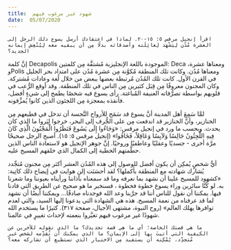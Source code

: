 ```yaml
---
title:  شهود غير مرغوب فيهم
date:  05/07/2020
---
```


`اقرأ إنجيل مرقس ٥: ١٥-٢٠. لماذا في اعتقادك أرسل يسوع ذلك الرجل إلى العشرة مُدُن لِيَشْهَد لِعائِلَته وأصدقائه بدلًا مِن أن يبقيه معه لِيُنْعِش إيمانه الجديد؟`

إنَّ كلمة Decapolis الموجودة باللغة الإنجليزية مُشتقَّة مِن كلمتين: Deca ومعناها عشرة، وPolis ومعناها مُدُن. وكانت تلك المنطقة مُكوَّنة مِن عشرة مُدُن على امتداد بحر الجليل في القرن الأول. كانت تلك المُدُن مُرتبطة بعضها ببعض من خلال لُغة وعادات مُشتركة. وكان المجنون معروفًا مِن قِبَل كثيرين مِن الناس في تلك المنطقة. وقد أوقع الرُّعب في قلوبهم بواسطة تصرُّفاته العنيفة المُباغتة. رأى يسوع فيه شخصًا يطمح إلى شيءٍ أفضل، فأنقذه بمعجزة مِن اللجئون الذين كانوا يُمزِّقونه.

لمَّا سَمِعَ أهل المدينة أنَّ يسوع قد سَمَح للأرواح النَّجسة أن تدخل في قطيعهم مِن الخنازير، وأنَّ الخنازير قد اندفعت مِن على الجُّرف إلى البحر، خرجوا لِيَروا ما الذي كان يحدث. وبحسب ما ورد في إنجيل مرقس: «وَجَاءُوا إِلَى يَسُوعَ فَنَظَرُوا الْمَجْنُونَ الَّذِي كَانَ فِيهِ اللَّجِئُونُ جَالِسًا وَلاَبِسًا وَعَاقِلاً، فَخَافُوا» (إنجيل مرقس ٥: ١٥). أصبح الرجل صحيحًا مرَّة أخرى - جسديًا وعقليًا وعاطفيًا وروحيًا. إنَّ جوهر الإنجيل هو لاستعادة الناس الذين حطَّمتهم الخطية إلى الكمال الذي خلقهم المسيح عليه.

أيُّ شخصٍ يُمكِن أن يكون أفضل للوصول إلى هذه المُدُن العشر أكثر مِن مجنون مُتجِّدد يُشارك شهادته مع المنطقة بأكملها؟ لقد أحسَنَت إلن هوايت في إيضاح ذلك كاتِبة: «كشهود للمسيح علينا أن نشهد بما نعرفه وما قد سمعناه بآذاننا ورأيناه بعيوننا وما شعرنا به. لو كُنَّا سائرين وراء يسوع خطوة فخطوة ، فسنخبر ما هو صحيح عن الطريق التي قادنا فيها. يمكننا أن نقول للناس أننا قد جرَّبنا وعد الله فوجدناه صادقًا… ويمكننا أيضًا أن نشهد لما قد عرفناه من نعمة المسيح. هذه هي الشهادة التي يدعونا إليها السيد، والتي لعدم توافرها يهلك العالم» (روح النبوة، مشتهى الأجيال، صفحة ٣١٧). كثيرًا ما يستخدم الله شهودًا غير مرغوب فيهم تغيَّروا بنعمته لإحداث تغييرٍ في عالمنا.

`ما هي قصتك الخاصة؛ أي ما هي قصة تجديدك؟ ما الذي تقوله للآخرين عن الكيفية التي أتيتَ بها إلى الإيمان؟ ما الذي يمكنك أن تُقدِّمه لشخص غير مُتجدِّد، يُمْكِنه أن يستفيد مِن الاختبار الذي تستطيع أن تشاركه معه؟`